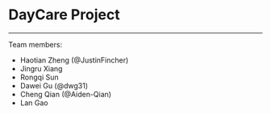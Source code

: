 # DayCare Project

---

Team members:
- Haotian Zheng (@JustinFincher)
- Jingru Xiang
- Rongqi Sun
- Dawei Gu (@dwg31)
- Cheng Qian (@Aiden-Qian)
- Lan Gao